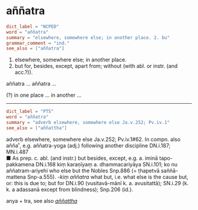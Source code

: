 # aññatra

``` toml
dict_label = "NCPED"
word = "aññatra"
summary = "elsewhere, somewhere else; in another place. 2. bu"
grammar_comment = "ind."
see_also = ["aññatra"]
```

1. elsewhere, somewhere else; in another place.
2. but for, besides, except, apart from; without (with abl. or instr. (and acc.?)).

aññatra … aññatra …

(?) in one place … in another …

--------------------

``` toml
dict_label = "PTS"
word = "aññatra"
summary = "adverb elsewhere, somewhere else Ja.v.252; Pv.iv.1"
see_also = ["aññattha"]
```

adverb elsewhere, somewhere else Ja.v.252; Pv.iv.1#62. In compn. also añña˚, e.g. aññatra\-yoga (adj.) following another discipline DN.i.187; MN.i.487  
■ As prep. c. abl. (and instr.) but besides, except, e.g. a. iminā tapo\-pakkamena DN.i.168 kiṃ karaṇīyaṃ a. dhammacariyāya SN.i.101; ko nu aññatram\-ariyehi who else but the Nobles Snp.886 (= ṭhapetvā saññā\-mattena Snp\-a.555). *\-kiṃ aññatra* what but, i.e. what else is the cause but, or: this is due to; but for DN.i.90 (vusitavā\-mānī k. a. avusitattā); SN.i.29 (k. k. a adassanā except from blindness); Snp.206 (id.).

anya \+ tra, see also *[aññattha](aññattha.md)*

